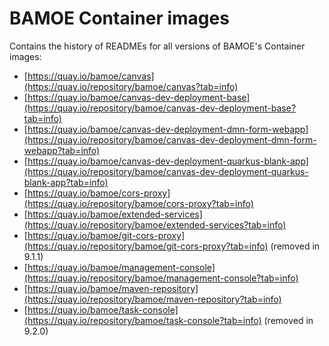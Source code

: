 # BAMOE Container images

Contains the history of READMEs for all versions of BAMOE's Container images:

- [https://quay.io/bamoe/canvas](https://quay.io/repository/bamoe/canvas?tab=info)
- [https://quay.io/bamoe/canvas-dev-deployment-base](https://quay.io/repository/bamoe/canvas-dev-deployment-base?tab=info)
- [https://quay.io/bamoe/canvas-dev-deployment-dmn-form-webapp](https://quay.io/repository/bamoe/canvas-dev-deployment-dmn-form-webapp?tab=info)
- [https://quay.io/bamoe/canvas-dev-deployment-quarkus-blank-app](https://quay.io/repository/bamoe/canvas-dev-deployment-quarkus-blank-app?tab=info)
- [https://quay.io/bamoe/cors-proxy](https://quay.io/repository/bamoe/cors-proxy?tab=info)
- [https://quay.io/bamoe/extended-services](https://quay.io/repository/bamoe/extended-services?tab=info)
- [https://quay.io/bamoe/git-cors-proxy](https://quay.io/repository/bamoe/git-cors-proxy?tab=info) (removed in 9.1.1)
- [https://quay.io/bamoe/management-console](https://quay.io/repository/bamoe/management-console?tab=info)
- [https://quay.io/bamoe/maven-repository](https://quay.io/repository/bamoe/maven-repository?tab=info)
- [https://quay.io/bamoe/task-console](https://quay.io/repository/bamoe/task-console?tab=info) (removed in 9.2.0)
